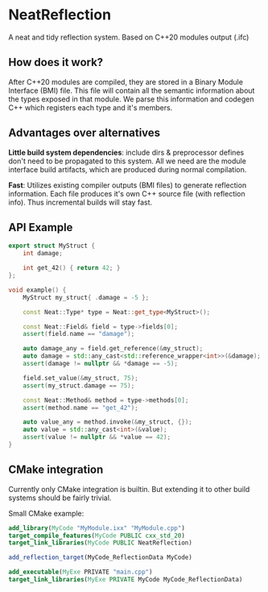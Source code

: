 # NeatReflection
A neat and tidy reflection system. Based on C++20 modules output (.ifc)

## How does it work?
After C++20 modules are compiled, they are stored in a Binary Module Interface (BMI) file. This file will contain all the semantic information about the types exposed in that module. We parse this information and codegen C++ which registers each type and it's members.

## Advantages over alternatives
**Little build system dependencies**: include dirs & preprocessor defines don't need to be propagated to this system. All we need are the module interface build artifacts, which are produced during normal compilation.

**Fast**: Utilizes existing compiler outputs (BMI files) to generate reflection information. Each file produces it's own C++ source file (with reflection info). Thus incremental builds will stay fast. 

## API Example
```cpp
export struct MyStruct {
    int damage;

    int get_42() { return 42; }
};

void example() {
    MyStruct my_struct{ .damage = -5 };

    const Neat::Type* type = Neat::get_type<MyStruct>();

    const Neat::Field& field = type->fields[0];
    assert(field.name == "damage");

    auto damage_any = field.get_reference(&my_struct);
    auto damage = std::any_cast<std::reference_wrapper<int>>(&damage);
    assert(damage != nullptr && *damage == -5);

    field.set_value(&my_struct, 75);
    assert(my_struct.damage == 75);

    const Neat::Method& method = type->methods[0];
    assert(method.name == "get_42");

    auto value_any = method.invoke(&my_struct, {});
    auto value = std::any_cast<int>(&value);
    assert(value != nullptr && *value == 42);
}
```

## CMake integration
Currently only CMake integration is builtin. But extending it to other build systems should be fairly trivial.
 
Small CMake example:
```cmake
add_library(MyCode "MyModule.ixx" "MyModule.cpp")
target_compile_features(MyCode PUBLIC cxx_std_20)
target_link_libraries(MyCode PUBLIC NeatReflection)

add_reflection_target(MyCode_ReflectionData MyCode)

add_executable(MyExe PRIVATE "main.cpp")
target_link_libraries(MyExe PRIVATE MyCode MyCode_ReflectionData)
```
